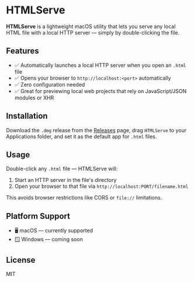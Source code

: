


# HTMLServe

**HTMLServe** is a lightweight macOS utility that lets you serve any local HTML file with a local HTTP server — simply by double-clicking the file.

## Features

- ✅ Automatically launches a local HTTP server when you open an `.html` file
- ✅ Opens your browser to `http://localhost:<port>` automatically
- ✅ Zero configuration needed
- ✅ Great for previewing local web projects that rely on JavaScript/JSON modules or XHR

## Installation

Download the `.dmg` release from the [Releases](https://github.com/YOUR_REPO_URL/releases) page, drag `HTMLServe` to your Applications folder, and set it as the default app for `.html` files.

## Usage

Double-click any `.html` file — HTMLServe will:

1. Start an HTTP server in the file's directory
2. Open your browser to that file via `http://localhost:PORT/filename.html`

This avoids browser restrictions like CORS or `file://` limitations.

## Platform Support

- 🖥 macOS — currently supported
- 🪟 Windows — coming soon

## License

MIT